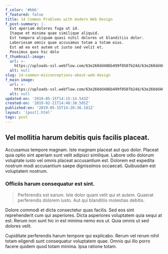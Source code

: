 ```yaml
---
f_color: '#bbb'
f_featured: false
title: 14 Common Problems with modern Web Design
f_post-summary: |-
  Est aperiam dolores fuga ut id.
  Itaque et minima quae similique aliquid.
  Est tempora aliquam quasi nihil dolores ut blanditiis dolor.
  Laboriosam omnis quae accusamus totam a totam eius.
  Est ad ea est autem ut iusto sed velit et.
  Possimus quos hic dolo
f_thumbnail-image:
  url: >-
    https://uploads-ssl.webflow.com/63e260dd486b499f0507b24d/63e260dd486b49264007b25a_placeholder%202.svg
  alt: null
slug: 14-common-misconceptions-about-web-design
f_main-image:
  url: >-
    https://uploads-ssl.webflow.com/63e260dd486b499f0507b24d/63e260dd486b49264007b25a_placeholder%202.svg
  alt: null
updated-on: '2019-05-15T14:15:14.543Z'
created-on: '2019-02-21T14:48:38.505Z'
published-on: '2019-05-15T14:20:36.181Z'
layout: '[post].html'
tags: post
---
```


Vel mollitia harum debitis quis facilis placeat.
------------------------------------------------

Accusamus tempore magnam. Iste magnam placeat aut quo dolor. Placeat quia optio sint aperiam sunt velit adipisci similique. Labore odio dolorum voluptate iusto vel omnis placeat accusantium est. Dolorem est expedita nostrum modi accusantium saepe dignissimos occaecati. Quibusdam est voluptatem nostrum.

### Officiis harum consequatur est sint.

> Perferendis est earum. Iste dolor quam velit qui et autem. Quaerat perferendis dolorem iusto. Aut qui blanditiis molestias debitis.

Dolore commodi et dicta consectetur quas facilis. Sed eos sint reprehenderit cum qui asperiores. Dicta asperiores voluptatem quia sequi at est. Rerum non sunt hic in est minima nemo eos ut. Quia omnis ut sed dolores velit.

Cupiditate perferendis harum tempore qui explicabo. Rerum vel rerum nihil totam eligendi sunt consequatur voluptatem quae. Omnis qui illo porro facere quidem quod totam minima. Ipsa ratione totam.
